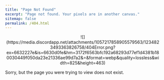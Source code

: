 ```yaml
---
title: "Page Not Found"
excerpt: "Page not found. Your pixels are in another canvas."
sitemap: false
permalink: /404.html
---
```



<center>
![](https://media.discordapp.net/attachments/1057217858905579563/1234823493363826758/404Error.png?ex=6632227e&is=6630d0fe&hm=3172f6563bfc192a68293d77ef1d4381b180030449f050da23e21336ae99d7a2&=&format=webp&quality=lossless&width=825&height=463)
</center>

Sorry, but the page you were trying to view does not exist.